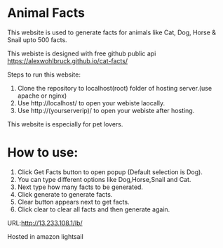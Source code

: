 # Animal Facts
This website is used to generate facts for animals like Cat, Dog, Horse &amp; Snail upto 500 facts.

This webiste is designed with free github public api https://alexwohlbruck.github.io/cat-facts/

Steps to run this website:
1. Clone the repository to localhost(root) folder of hosting server.(use apache or nginx)
2. Use http://localhost/ to open your webiste laocally.
3. Use http://(yourserverip)/ to open your webiste after hosting.

This website is especially for pet lovers.

# How to use:
1. Click Get Facts button to open popup (Default selection is Dog).
2. You can type different options like Dog,Horse,Snail and Cat.
3. Next type how many facts to be generated.
4. Click generate to generate facts.
5. Clear button appears next to get facts.
6. Click clear to clear all facts and then generate again.

URL:http://13.233.108.1/lb/

Hosted in amazon lightsail
